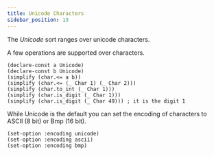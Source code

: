 ```yaml
---
title: Unicode Characters
sidebar_position: 13
---
```


The _Unicode_ sort ranges over unicode characters.

A few operations are supported over characters.

```z3
(declare-const a Unicode)
(declare-const b Unicode)
(simplify (char.<= a b))
(simplify (char.<= (_ Char 1) (_ Char 2)))
(simplify (char.to_int (_ Char 1)))
(simplify (char.is_digit (_ Char 1)))
(simplify (char.is_digit (_ Char 49))) ; it is the digit 1
```

While Unicode is the default you can set the encoding of characters to ASCII (8 bit) or Bmp (16 bit).

```
(set-option :encoding unicode)
(set-option :encoding ascii)
(set-option :encoding bmp)
```